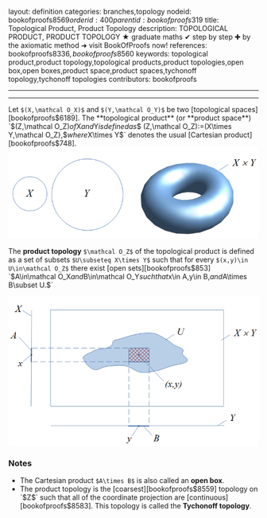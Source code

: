 layout: definition
categories: branches,topology
nodeid: bookofproofs$8569
orderid: 400
parentid: bookofproofs$319
title: Topological Product, Product Topology
description: TOPOLOGICAL PRODUCT, PRODUCT TOPOLOGY ★ graduate maths ✔ step by step ✚ by the axiomatic method ➜ visit BookOfProofs now!
references: bookofproofs$8336,bookofproofs$8560
keywords: topological product,product topology,topological products,product topologies,open box,open boxes,product space,product spaces,tychonoff topology,tychonoff topologies
contributors: bookofproofs

---


---

Let `$(X,\mathcal O_X)$` and `$(Y,\mathcal O_Y)$` be two [topological spaces][bookofproofs$6189]. The **topological product** (or **product space**) `$(Z,\mathcal O_Z)$` of `$X$` and `$Y$` is defined as `$$ (Z,\mathcal O_Z):=(X\times Y,\mathcal O_Z\},$$` where `$X\times Y$` denotes the usual [Cartesian product][bookofproofs$748].
![producttopology1](https://github.com/bookofproofs/bookofproofs.github.io/blob/main/_sources/_assets/images/examples/producttopology1.png?raw=true)


The **product topology** `$\mathcal O_Z$` of the topological product is defined as a set of subsets `$U\subseteq X\times Y$` such that for every `$(x,y)\in U\in\mathcal O_Z$` there exist [open sets][bookofproofs$853] `$A\in\mathcal O_X$` and `$B\in\mathcal O_Y$` such that `$x\in A,$` `$y\in B,$` and `$A\times B\subset U.$`


![producttopology](https://github.com/bookofproofs/bookofproofs.github.io/blob/main/_sources/_assets/images/examples/producttopology.png?raw=true)


### Notes

* The Cartesian product `$A\times B$` is also called an **open box**.
* The product topology is the [coarsest][bookofproofs$8559] topology on `$Z$` such that all of the coordinate projection are [continuous][bookofproofs$8583]. This topology is called the **Tychonoff topology**.
